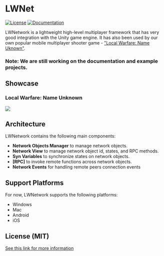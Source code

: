 # LWNet

[![License](https://img.shields.io/badge/license-MIT-green)](https://github.com/314pies/LWNework/blob/master/LICENSE)  [![Documentation](https://img.shields.io/badge/documentation-brightgreen.svg)](https://github.com/314pies/LWNework/wiki) 


LWNetwork is a lightweight high-level multiplayer framework that has very good integration with the Unity game engine. It has also been used by our own popular mobile multiplayer shooter game - ["Local Warfare: Name Uknown"](https://play.google.com/store/apps/details?id=com.BUProduct.LocalWarfarePortable). 

### Note: We are still working on the documentation and example projects. 

## Showcase

### Local Warfare: Name Unknown
[![](http://img.youtube.com/vi/rTJNELqfzIw/0.jpg)](http://www.youtube.com/watch?v=rTJNELqfzIw "")

## Architecture

LWNetwork contains the following main components:

* **Network Objects Manager** to manage network objects.
* **Network View** to manage network object id, states, and RPC methods.
* **Syn Variables** to synchronize states on network objects.
* **[RPC]** to invoke remote functions across network objects.
* **Network Events** for handling remote peers connection events 

## Support Platforms
For now, LWNetwork supports the following platforms:
* Windows
* Mac
* Android
* iOS

## License (MIT)
[See this link for more information](https://github.com/314pies/LWNework/blob/master/LICENSE)
